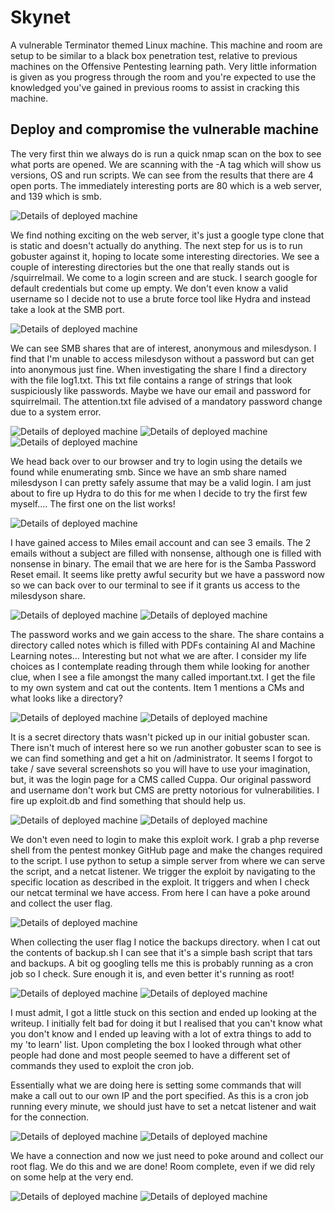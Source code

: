 # Skynet
A vulnerable Terminator themed Linux machine. This machine and room are setup to be similar to a black box penetration test, relative to previous machines on the Offensive Pentesting learning path. Very little information is given as you progress through the room and you're expected to use the knowledged you've gained in previous rooms to assist in cracking this machine.

## Deploy and compromise the vulnerable machine
The very first thin we always do is run a quick nmap scan on the box to see what ports are opened. We are scanning with the -A tag which will show us versions, OS and run scripts. We can see from the results that there are 4 open ports. The immediately interesting ports are 80 which is a web server, and 139 which is smb.

![Details of deployed machine](images/nmap.png)

We find nothing exciting on the web server, it's just a google type clone that is static and doesn't actually do anything. The next step for us is to run gobuster against it, hoping to locate some interesting directories. We see a couple of interesting directories but the one that really stands out is /squirrelmail. We come to a login screen and are stuck. I search google for default credentials but come up empty. We don't even know a valid username so I decide not to use a brute force tool like Hydra and instead take a look at the SMB port.

![Details of deployed machine](images/gobuster.png)

We can see SMB shares that are of interest, anonymous and milesdyson. I find that I'm unable to access milesdyson without a password but can get into anonymous just fine. When investigating the share I find a directory with the file log1.txt. This txt file contains a range of strings that look suspiciously like passwords. Maybe we have our email and password for squirrelmail. The attention.txt file advised of a mandatory password change due to a system error.

![Details of deployed machine](images/smb.png)
![Details of deployed machine](images/smb_enum.png)
![Details of deployed machine](images/log1.png)

We head back over to our browser and try to login using the details we found while enumerating smb. Since we have an smb share named milesdyson I can pretty safely assume that may be a valid login. I am just about to fire up Hydra to do this for me when I decide to try the first few myself.... The first one on the list works! 

![Details of deployed machine](images/squirrel_login.png)

I have gained access to Miles email account and can see 3 emails. The 2 emails without a subject are filled with nonsense, although one is filled with nonsense in binary. The email that we are here for is the Samba Password Reset email. It seems like pretty awful security but we have a password now so we can back over to our terminal to see if it grants us access to the milesdyson share.

![Details of deployed machine](images/emails.png)
![Details of deployed machine](images/pw_email.png)

The password works and we gain access to the share. The share contains a directory called notes which is filled with PDFs containing AI and Machine Learning notes... Interesting but not what we are after. I consider my life choices as I contemplate reading through them while looking for another clue, when I see a file amongst the many called important.txt. I get the file to my own system and cat out the contents. Item 1 mentions a CMs and what looks like a directory?

![Details of deployed machine](images/in.png)
![Details of deployed machine](images/hidden_dir_smb.png)

It is a secret directory thats wasn't picked up in our initial gobuster scan. There isn't much of interest here so we run another gobuster scan to see is we can find something and get a hit on /administrator. It seems I forgot to take / save several screenshots so you will have to use your imagination, but, it was the login page for a CMS called Cuppa. Our original password and username don't work but CMS are pretty notorious for vulnerabilities. I fire up exploit.db and find something that should help us.

![Details of deployed machine](images/hidden_dir.png)
![Details of deployed machine](images/exp.png)

We don't even need to login to make this exploit work. I grab a php reverse shell from the pentest monkey GitHub page and make the changes required to the script. I use python to setup a simple server from where we can serve the script, and a netcat listener. We trigger the exploit by navigating to the specific location as described in the exploit. It triggers and when I check our netcat terminal we have access. From here I can have a poke around and collect the user flag.

![Details of deployed machine](images/user.flag.png)

When collecting the user flag I notice the backups directory. when I cat out the contents of backup.sh I can see that it's a simple bash script that tars and backups. A bit og googling tells me this is probably running as a cron job so I check. Sure enough it is, and even better it's running as root!

![Details of deployed machine](images/backups.png)
![Details of deployed machine](images/cron.png)

I must admit, I got a little stuck on this section and ended up looking at the writeup. I initially felt bad for doing it but I realised that you can't know what you don't know and I ended up leaving with a lot of extra things to add to my 'to learn' list. Upon completing the box I looked through what other people had done and most people seemed to have a different set of commands they used to exploit the cron job.

 Essentially what we are doing here is setting some commands that will make a call out to our own IP and the port specified. As this is a cron job running every minute, we should just have to set a netcat listener and wait for the connection.

![Details of deployed machine](images/shelling.png)
![Details of deployed machine](images/in_rootshell.png)

We have a connection and now we just need to poke around and collect our root flag. We do this and we are done! Room complete, even if we did rely on some help at the very end. 

![Details of deployed machine](images/root_flag.png)
![Details of deployed machine](images/finished.png)

